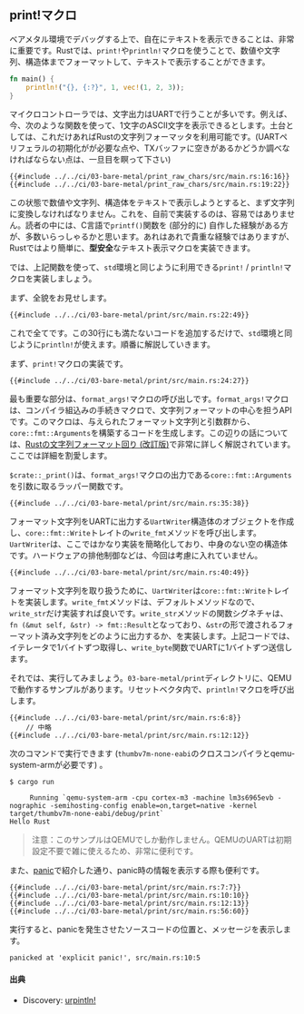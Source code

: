 ## print!マクロ

ベアメタル環境でデバッグする上で、自在にテキストを表示できることは、非常に重要です。Rustでは、`print!`や`println!`マクロを使うことで、数値や文字列、構造体までフォーマットして、テキストで表示することができます。

```rust
fn main() {
    println!("{}, {:?}", 1, vec!(1, 2, 3));
}
```

マイクロコントローラでは、文字出力はUARTで行うことが多いです。例えば、今、次のような関数を使って、1文字のASCII文字を表示できるとします。土台としては、これだけあればRustの文字列フォーマッタを利用可能です。(UARTペリフェラルの初期化がが必要な点や、TXバッファに空きがあるかどうか調べなければならない点は、一旦目を瞑って下さい)

``` rust,ignore
{{#include ../../ci/03-bare-metal/print_raw_chars/src/main.rs:16:16}}
{{#include ../../ci/03-bare-metal/print_raw_chars/src/main.rs:19:22}}
```

この状態で数値や文字列、構造体をテキストで表示しようとすると、まず文字列に変換しなければなりません。これを、自前で実装するのは、容易ではありません。読者の中には、C言語で`printf()`関数を (部分的に) 自作した経験がある方が、多数いらっしゃるかと思います。あれはあれで貴重な経験ではありますが、Rustではより簡単に、**型安全**なテキスト表示マクロを実装できます。

では、上記関数を使って、`std`環境と同じように利用できる`print!` / `println!`マクロを実装しましょう。

まず、全貌をお見せします。

```rust,ignore
{{#include ../../ci/03-bare-metal/print/src/main.rs:22:49}}
```

これで全てです。この30行にも満たないコードを追加するだけで、`std`環境と同じように`println!`が使えます。順番に解説していきます。

まず、`print!`マクロの実装です。

```rust,ignore
{{#include ../../ci/03-bare-metal/print/src/main.rs:24:27}}
```

最も重要な部分は、`format_args!`マクロの呼び出しです。`format_args!`マクロは、コンパイラ組込みの手続きマクロで、文字列フォーマットの中心を担うAPIです。このマクロは、与えられたフォーマット文字列と引数群から、`core::fmt::Arguments`を構築するコードを生成します。この辺りの話については、[Rustの文字列フォーマット回り (改訂版)]で非常に詳しく解説されています。ここでは詳細を割愛します。

[Rustの文字列フォーマット回り (改訂版)]: https://ubnt-intrepid.github.io/blog/2017/10/11/rust-format-args/

`$crate::_print()`は、`format_args!`マクロの出力である`core::fmt::Arguments`を引数に取るラッパー関数です。

```rust,ignore
{{#include ../../ci/03-bare-metal/print/src/main.rs:35:38}}
```

フォーマット文字列をUARTに出力する`UartWriter`構造体のオブジェクトを作成し、`core::fmt::Write`トレイトの`write_fmt`メソッドを呼び出します。`UartWriter`は、ここではかなり実装を簡略化しており、中身のない空の構造体です。ハードウェアの排他制御などは、今回は考慮に入れていません。

```rust,ignore
{{#include ../../ci/03-bare-metal/print/src/main.rs:40:49}}
```

フォーマット文字列を取り扱うために、`UartWriter`は`core::fmt::Write`トレイトを実装します。`write_fmt`メソッドは、デフォルトメソッドなので、`write_str`だけ実装すれば良いです。`write_str`メソッドの関数シグネチャは、`fn (&mut self, &str) -> fmt::Result`となっており、`&str`の形で渡されるフォーマット済み文字列をどのように出力するか、を実装します。上記コードでは、イテレータで1バイトずつ取得し、`write_byte`関数でUARTに1バイトずつ送信します。

それでは、実行してみましょう。`03-bare-metal/print`ディレクトリに、QEMUで動作するサンプルがあります。リセットベクタ内で、`println!`マクロを呼び出します。

```rust,ignore
{{#include ../../ci/03-bare-metal/print/src/main.rs:6:8}}
    // 中略
{{#include ../../ci/03-bare-metal/print/src/main.rs:12:12}}
```

次のコマンドで実行できます (`thumbv7m-none-eabi`のクロスコンパイラとqemu-system-armが必要です) 。

```
$ cargo run
```

```
     Running `qemu-system-arm -cpu cortex-m3 -machine lm3s6965evb -nographic -semihosting-config enable=on,target=native -kernel target/thumbv7m-none-eabi/debug/print`
Hello Rust
```

> 注意：このサンプルはQEMUでしか動作しません。QEMUのUARTは初期設定不要で雑に使えるため、非常に便利です。

また、[panic]で紹介した通り、panic時の情報を表示する際も便利です。

[panic]: panic.md

```rust,ignore
{{#include ../../ci/03-bare-metal/print/src/main.rs:7:7}}
{{#include ../../ci/03-bare-metal/print/src/main.rs:10:10}}
{{#include ../../ci/03-bare-metal/print/src/main.rs:12:13}}
{{#include ../../ci/03-bare-metal/print/src/main.rs:56:60}}
```

実行すると、panicを発生させたソースコードの位置と、メッセージを表示します。

```
panicked at 'explicit panic!', src/main.rs:10:5
```

#### 出典

- Discovery: [urpintln!]

[urpintln!]: https://tomoyuki-nakabayashi.github.io/discovery/11-usart/uprintln.html
